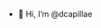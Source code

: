 - 👋 Hi, I’m @dcapillae
<!---
- 👀 I’m interested in ...
- 🌱 I’m currently learning ...
- 💞️ I’m looking to collaborate on ...
- 📫 How to reach me ...
--->
<!---
dcapillae/dcapillae is a ✨ special ✨ repository because its `README.md` (this file) appears on your GitHub profile.
You can click the Preview link to take a look at your changes.
--->

